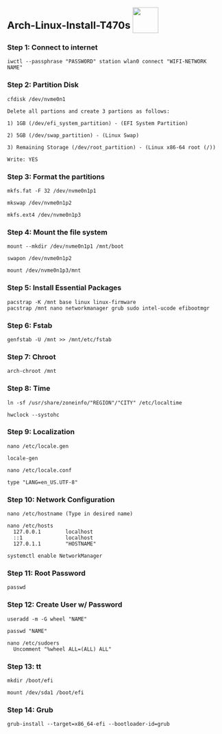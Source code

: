 #  <sup>Arch-Linux-Install-T470s </sup> <img src="https://res.cloudinary.com/practicaldev/image/fetch/s--ndNn_V3d--/c_limit%2Cf_auto%2Cfl_progressive%2Cq_auto%2Cw_800/https://dev-to-uploads.s3.amazonaws.com/i/tuhli2hqgo0h8723vd51.png" width="60">

### Step 1: Connect to internet
```
iwctl --passphrase "PASSWORD" station wlan0 connect "WIFI-NETWORK NAME"
```

### Step 2: Partition Disk
```
cfdisk /dev/nvme0n1

Delete all partions and create 3 partions as follows:

1) 1GB (/dev/efi_system_partition) - (EFI System Partition)

2) 5GB (/dev/swap_partition) - (Linux Swap)

3) Remaining Storage (/dev/root_partition) - (Linux x86-64 root (/))

Write: YES
```

### Step 3: Format the partitions
```
mkfs.fat -F 32 /dev/nvme0n1p1

mkswap /dev/nvme0n1p2

mkfs.ext4 /dev/nvme0n1p3
```

### Step 4: Mount the file system
```
mount --mkdir /dev/nvme0n1p1 /mnt/boot

swapon /dev/nvme0n1p2

mount /dev/nvme0n1p3/mnt
```

### Step 5: Install Essential Packages
```
pacstrap -K /mnt base linux linux-firmware
pacstrap /mnt nano networkmanager grub sudo intel-ucode efibootmgr
```

### Step 6: Fstab
```
genfstab -U /mnt >> /mnt/etc/fstab
```

### Step 7: Chroot
```
arch-chroot /mnt
```

### Step 8: Time
```
ln -sf /usr/share/zoneinfo/"REGION"/"CITY" /etc/localtime

hwclock --systohc
```

### Step 9: Localization
```
nano /etc/locale.gen

locale-gen

nano /etc/locale.conf

type "LANG=en_US.UTF-8"
```

### Step 10: Network Configuration
```
nano /etc/hostname (Type in desired name)

nano /etc/hosts
  127.0.0.1        localhost
  ::1              localhost
  127.0.1.1        "HOSTNAME"

systemctl enable NetworkManager
```

### Step 11: Root Password
```
passwd
```

### Step 12: Create User w/ Password
```
useradd -m -G wheel "NAME"

passwd "NAME"

nano /etc/sudoers
  Uncomment "%wheel ALL=(ALL) ALL"
```
### Step 13: tt
```
mkdir /boot/efi

mount /dev/sda1 /boot/efi
```

### Step 14: Grub
```
grub-install --target=x86_64-efi --bootloader-id=grub
```
